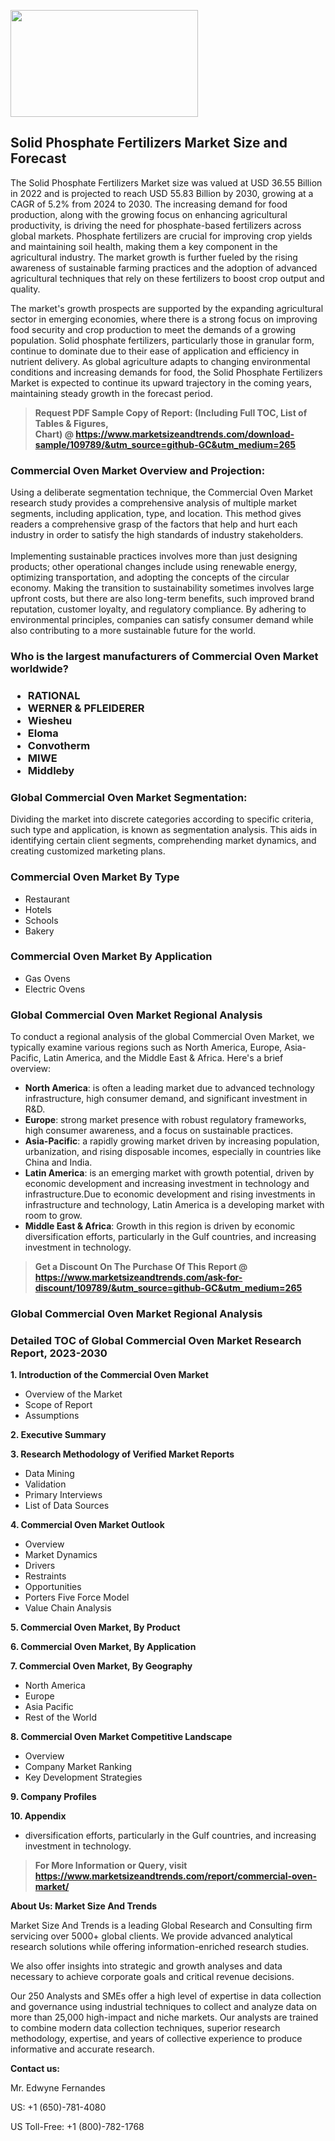 <p><img class="alignnone size-medium wp-image-20088" src="https://ffe5etoiles.com/wp-content/uploads/2024/12/MST1-300x171.png" alt="" width="300" height="171" /></p><h2>Solid Phosphate Fertilizers Market Size and Forecast</h2><p>The Solid Phosphate Fertilizers Market size was valued at USD 36.55 Billion in 2022 and is projected to reach USD 55.83 Billion by 2030, growing at a CAGR of 5.2% from 2024 to 2030. The increasing demand for food production, along with the growing focus on enhancing agricultural productivity, is driving the need for phosphate-based fertilizers across global markets. Phosphate fertilizers are crucial for improving crop yields and maintaining soil health, making them a key component in the agricultural industry. The market growth is further fueled by the rising awareness of sustainable farming practices and the adoption of advanced agricultural techniques that rely on these fertilizers to boost crop output and quality.</p><p>The market's growth prospects are supported by the expanding agricultural sector in emerging economies, where there is a strong focus on improving food security and crop production to meet the demands of a growing population. Solid phosphate fertilizers, particularly those in granular form, continue to dominate due to their ease of application and efficiency in nutrient delivery. As global agriculture adapts to changing environmental conditions and increasing demands for food, the Solid Phosphate Fertilizers Market is expected to continue its upward trajectory in the coming years, maintaining steady growth in the forecast period.</p></p><blockquote id="" class=""><strong>Request PDF Sample Copy of Report: (Including Full TOC, List of Tables &amp; Figures, Chart)&nbsp;@&nbsp;<strong><a href="https://www.marketsizeandtrends.com/download-sample/109789/&utm_source=github-GC&utm_medium=265" target="_blank">https://www.marketsizeandtrends.com/download-sample/109789/&utm_source=github-GC&utm_medium=265</a></strong></strong></blockquote><h3 id="" class="">Commercial Oven Market&nbsp;Overview and Projection:</h3><p id="" class="">Using a deliberate segmentation technique, the Commercial Oven Market research study provides a comprehensive analysis of multiple market segments, including application, type, and location. This method gives readers a comprehensive grasp of the factors that help and hurt each industry in order to satisfy the high standards of industry stakeholders. <br /> <br />Implementing sustainable practices involves more than just designing products; other operational changes include using renewable energy, optimizing transportation, and adopting the concepts of the circular economy. Making the transition to sustainability sometimes involves large upfront costs, but there are also long-term benefits, such improved brand reputation, customer loyalty, and regulatory compliance. By adhering to environmental principles, companies can satisfy consumer demand while also contributing to a more sustainable future for the world.</p><h3 id="" class="">Who is the largest manufacturers of&nbsp;Commercial Oven Market worldwide?</h3><h3 class=""><p><ul><li>RATIONAL </li><li> WERNER & PFLEIDERER </li><li> Wiesheu </li><li> Eloma </li><li> Convotherm </li><li> MIWE </li><li> Middleby</li></ul></p></h3><h3 id="" class="">Global&nbsp;Commercial Oven Market Segmentation:</h3><p id="" class="">Dividing the market into discrete categories according to specific criteria, such type and application, is known as segmentation analysis. This aids in identifying certain client segments, comprehending market dynamics, and creating customized marketing plans.</p><h3 id="" class="">Commercial Oven Market&nbsp;By Type</h3><p><p><ul><li>Restaurant </li><li> Hotels </li><li> Schools </li><li> Bakery</p></li></ul></p></p><h3 id="" class="">Commercial Oven Market&nbsp;By Application</h3><p class=""><p><ul><li>Gas Ovens </li><li> Electric Ovens</li></ul></p></p><h3 id="" class="">Global Commercial Oven Market Regional Analysis</h3><p id="" class="">To conduct a regional analysis of the global Commercial Oven Market, we typically examine various regions such as North America, Europe, Asia-Pacific, Latin America, and the Middle East &amp; Africa. Here's a brief overview:</p><ul><li><strong>North America</strong>: is often a leading market due to advanced technology infrastructure, high consumer demand, and significant investment in R&amp;D.</li><li><strong>Europe</strong>: strong market presence with robust regulatory frameworks, high consumer awareness, and a focus on sustainable practices.</li><li><strong>Asia-Pacific</strong>: a rapidly growing market driven by increasing population, urbanization, and rising disposable incomes, especially in countries like China and India.</li><li><strong>Latin America</strong>: is an emerging market with growth potential, driven by economic development and increasing investment in technology and infrastructure.Due to economic development and rising investments in infrastructure and technology, Latin America is a developing market with room to grow.</li><li><strong>Middle East &amp; Africa</strong>: Growth in this region is driven by economic diversification efforts, particularly in the Gulf countries, and increasing investment in technology.</li></ul><blockquote id="" class=""><strong>Get a Discount On The Purchase Of This Report @ <strong><a href="https://www.marketsizeandtrends.com/ask-for-discount/109789/&utm_source=github-GC&utm_medium=265" target="_blank">https://www.marketsizeandtrends.com/ask-for-discount/109789/&utm_source=github-GC&utm_medium=265</a></strong></strong></blockquote><h3 id="" class="">Global Commercial Oven Market Regional Analysis</h3><h3 id="" class="">Detailed TOC of Global Commercial Oven Market Research Report, 2023-2030</h3><p id="" class=""><strong>1. Introduction of the Commercial Oven Market</strong></p><ul><li>Overview of the Market</li><li>Scope of Report</li><li>Assumptions</li></ul><p id="" class=""><strong>2. Executive Summary</strong></p><p id="" class=""><strong>3. Research Methodology of Verified Market Reports</strong></p><ul><li>Data Mining</li><li>Validation</li><li>Primary Interviews</li><li>List of Data Sources</li></ul><p id="" class=""><strong>4. Commercial Oven Market Outlook</strong></p><ul><li>Overview</li><li>Market Dynamics</li><li>Drivers</li><li>Restraints</li><li>Opportunities</li><li>Porters Five Force Model</li><li>Value Chain Analysis</li></ul><p id="" class=""><strong>5. Commercial Oven Market, By Product</strong></p><p id="" class=""><strong>6. Commercial Oven Market, By Application</strong></p><p id="" class=""><strong>7. Commercial Oven Market, By Geography</strong></p><ul><li>North America</li><li>Europe</li><li>Asia Pacific</li><li>Rest of the World</li></ul><p id="" class=""><strong>8. Commercial Oven Market Competitive Landscape</strong></p><ul><li>Overview</li><li>Company Market Ranking</li><li>Key Development Strategies</li></ul><p id="" class=""><strong>9. Company Profiles</strong></p><p id="" class=""><strong>10. Appendix</strong></p><ul><li>diversification efforts, particularly in the Gulf countries, and increasing investment in technology.</li></ul><blockquote id="" class=""><strong>For More Information or Query, visit <strong><strong><a href="https://www.marketsizeandtrends.com/report/commercial-oven-market/" target="_blank">https://www.marketsizeandtrends.com/report/commercial-oven-market/</a></strong></strong></strong></blockquote><p id="" class=""><strong>About Us: Market Size And Trends</strong></p><p id="" class="">Market Size And Trends is a leading Global Research and Consulting firm servicing over 5000+ global clients. We provide advanced analytical research solutions while offering information-enriched research studies.</p><p id="" class="">We also offer insights into strategic and growth analyses and data necessary to achieve corporate goals and critical revenue decisions.</p><p id="" class="">Our 250 Analysts and SMEs offer a high level of expertise in data collection and governance using industrial techniques to collect and analyze data on more than 25,000 high-impact and niche markets. Our analysts are trained to combine modern data collection techniques, superior research methodology, expertise, and years of collective experience to produce informative and accurate research.</p><p id="" class=""><strong>Contact us:</strong></p><p id="" class="">Mr. Edwyne Fernandes</p><p id="" class="">US: +1 (650)-781-4080</p><p id="" class="">US Toll-Free: +1 (800)-782-1768</p>
